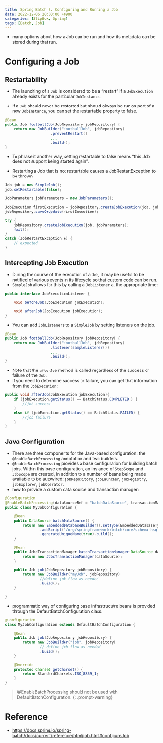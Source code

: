 ```yaml
---
title: Spring Batch 2. Configuring and Running a Job
date: 2022-12-06 20:00:00 +0900
categories: [SlipBox, Spring]
tags: [Batch, Job]
---
```


- many options about how a Job can be run and how its metadata can be stored during that run.

# Configuring a Job

## Restartability

- The launching of a `Job` is considered to be a “restart” if a `JobExecution` already exists for the particular `JobInstance`.

-  If a `Job` should never be restarted but should always be run as part of a new `JobInstance`, you can set the restartable property to false.

```java
@Bean
public Job footballJob(JobRepository jobRepository) {
    return new JobBuilder("footballJob", jobRepository)
                     .preventRestart()
                     ...
                     .build();
}
```

- To phrase it another way, setting restartable to false means “this Job does not support being started again”. 

- Restarting a Job that is not restartable causes a JobRestartException to be thrown:

```java
Job job = new SimpleJob();
job.setRestartable(false);

JobParameters jobParameters = new JobParameters();

JobExecution firstExecution = jobRepository.createJobExecution(job, jobParameters);
jobRepository.saveOrUpdate(firstExecution);

try {
    jobRepository.createJobExecution(job, jobParameters);
    fail();
}
catch (JobRestartException e) {
    // expected
}
```

## Intercepting Job Execution

- During the course of the execution of a `Job`, it may be useful to be notified of various events in its lifecycle so that custom code can be run.
- `SimpleJob` allows for this by calling a `JobListener` at the appropriate time:

```java
public interface JobExecutionListener {

    void beforeJob(JobExecution jobExecution);

    void afterJob(JobExecution jobExecution);
}
```

- You can add `JobListeners` to a `SimpleJob` by setting listeners on the job.

```java
@Bean
public Job footballJob(JobRepository jobRepository) {
    return new JobBuilder("footballJob", jobRepository)
                     .listener(sampleListener())
                     ...
                     .build();
}
```

- Note that the `afterJob` method is called regardless of the success or failure of the `Job`. 
- If you need to determine success or failure, you can get that information from the `JobExecution`:

```java
public void afterJob(JobExecution jobExecution){
    if (jobExecution.getStatus() == BatchStatus.COMPLETED ) {
        //job success
    }
    else if (jobExecution.getStatus() == BatchStatus.FAILED) {
        //job failure
    }
}
```

## Java Configuration

- There are three components for the Java-based configuration: the `@EnableBatchProcessing` annotation and two builders.
- `@EnableBatchProcessing` provides a base configuration for building batch jobs. Within this base configuration, an instance of `StepScope` and `JobScope` are created, in addition to a number of beans being made available to be autowired: `jobRepository`, `jobLauncher`, `jobRegistry`, `jobExplorer`, `jobOperator`.
- how to provide a custom data source and transaction manager:

```java
@Configuration
@EnableBatchProcessing(dataSourceRef = "batchDataSource", transactionManagerRef = "batchTransactionManager")
public class MyJobConfiguration {

	@Bean
	public DataSource batchDataSource() {
		return new EmbeddedDatabaseBuilder().setType(EmbeddedDatabaseType.HSQL)
				.addScript("/org/springframework/batch/core/schema-hsqldb.sql")
				.generateUniqueName(true).build();
	}

	@Bean
	public JdbcTransactionManager batchTransactionManager(DataSource dataSource) {
		return new JdbcTransactionManager(dataSource);
	}

	public Job job(JobRepository jobRepository) {
		return new JobBuilder("myJob", jobRepository)
				//define job flow as needed
				.build();
	}

}
```

- programmatic way of configuring base infrastrucutre beans is provided through the DefaultBatchConfiguration class. 

```java
@Configuration
class MyJobConfiguration extends DefaultBatchConfiguration {

	@Bean
	public Job job(JobRepository jobRepository) {
		return new JobBuilder("job", jobRepository)
				// define job flow as needed
				.build();
	}

	@Override
	protected Charset getCharset() {
		return StandardCharsets.ISO_8859_1;
	}
}
```

> @EnableBatchProcessing should not be used with DefaultBatchConfiguration.
{: .prompt-warning}


# Reference

- https://docs.spring.io/spring-batch/docs/current/reference/html/job.html#configureJob